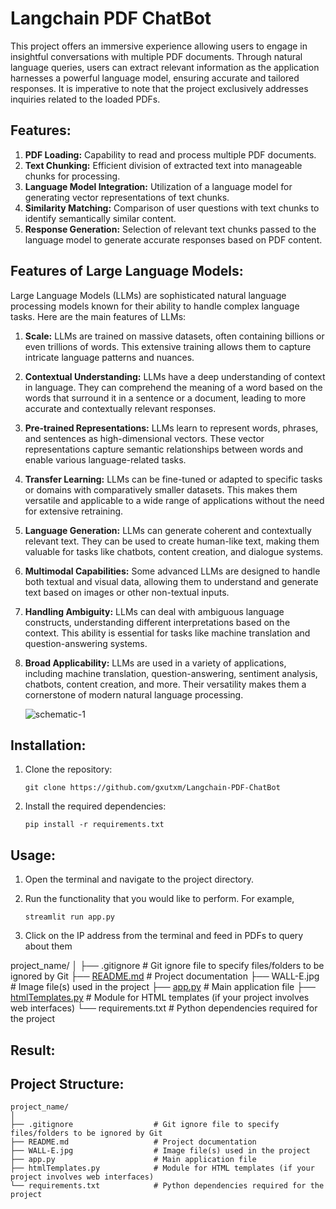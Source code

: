 # Langchain PDF ChatBot

This project offers an immersive experience allowing users to engage in insightful conversations with multiple PDF documents. Through natural language queries, users can extract relevant information as the application harnesses a powerful language model, ensuring accurate and tailored responses. It is imperative to note that the project exclusively addresses inquiries related to the loaded PDFs.

## Features:

1. **PDF Loading:** Capability to read and process multiple PDF documents.
2. **Text Chunking:** Efficient division of extracted text into manageable chunks for processing.
3. **Language Model Integration:** Utilization of a language model for generating vector representations of text chunks.
4. **Similarity Matching:** Comparison of user questions with text chunks to identify semantically similar content.
5. **Response Generation:** Selection of relevant text chunks passed to the language model to generate accurate responses based on PDF content.

## Features of  Large Language Models:

Large Language Models (LLMs) are sophisticated natural language processing models known for their ability to handle complex language tasks. Here are the main features of LLMs:

1. **Scale:** LLMs are trained on massive datasets, often containing billions or even trillions of words. This extensive training allows them to capture intricate language patterns and nuances.
2. **Contextual Understanding:** LLMs have a deep understanding of context in language. They can comprehend the meaning of a word based on the words that surround it in a sentence or a document, leading to more accurate and contextually relevant responses.
3. **Pre-trained Representations:** LLMs learn to represent words, phrases, and sentences as high-dimensional vectors. These vector representations capture semantic relationships between words and enable various language-related tasks.
4. **Transfer Learning:** LLMs can be fine-tuned or adapted to specific tasks or domains with comparatively smaller datasets. This makes them versatile and applicable to a wide range of applications without the need for extensive retraining.
5. **Language Generation:** LLMs can generate coherent and contextually relevant text. They can be used to create human-like text, making them valuable for tasks like chatbots, content creation, and dialogue systems.
6. **Multimodal Capabilities:** Some advanced LLMs are designed to handle both textual and visual data, allowing them to understand and generate text based on images or other non-textual inputs.
7. **Handling Ambiguity:** LLMs can deal with ambiguous language constructs, understanding different interpretations based on the context. This ability is essential for tasks like machine translation and question-answering systems.
8. **Broad Applicability:** LLMs are used in a variety of applications, including machine translation, question-answering, sentiment analysis, chatbots, content creation, and more. Their versatility makes them a cornerstone of modern natural language processing.

   ![schematic-1](https://github.com/gxutxm/Langchain-PDF-ChatBot/assets/81068888/889bfef8-49be-43ff-8259-83bdda415c9b)


## Installation:

1. Clone the repository:
    
    ```
    git clone https://github.com/gxutxm/Langchain-PDF-ChatBot
    ```
    
2. Install the required dependencies:
    
    `pip install -r requirements.txt`
    

## Usage:

1. Open the terminal and navigate to the project directory.
2. Run the functionality that you would like to perform. For example,
    
    ```
    streamlit run app.py
    ```
    
3. Click on the IP address from the terminal and feed in PDFs to query about them

project_name/
│
├── .gitignore                  # Git ignore file to specify files/folders to be ignored by Git
├── [README.md](http://readme.md/)                   # Project documentation
├── WALL-E.jpg                  # Image file(s) used in the project
├── [app.py](http://app.py/)                      # Main application file
├── [htmlTemplates.py](http://htmltemplates.py/)            # Module for HTML templates (if your project involves web interfaces)
└── requirements.txt            # Python dependencies required for the project

## Result:

## Project Structure:

```
project_name/
│
├── .gitignore                  # Git ignore file to specify files/folders to be ignored by Git
├── README.md                   # Project documentation
├── WALL-E.jpg                  # Image file(s) used in the project
├── app.py                      # Main application file
├── htmlTemplates.py            # Module for HTML templates (if your project involves web interfaces)
└── requirements.txt            # Python dependencies required for the project
```

